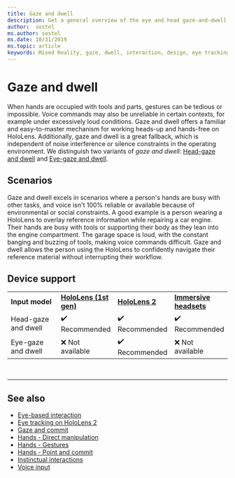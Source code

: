 ```yaml
---
title: Gaze and dwell
description: Get a general overview of the eye and head gaze-and-dwell input model for mixed reality applications.
author:  sostel
ms.author: sostel
ms.date: 10/31/2019
ms.topic: article
keywords: Mixed Reality, gaze, dwell, interaction, design, eye tracking, head tracking, mixed reality headset, windows mixed reality headset, virtual reality headset, HoloLens, MRTK, Mixed Reality Toolkit
---
```


# Gaze and dwell

When hands are occupied with tools and parts, gestures can be tedious or impossible.
Voice commands may also be unreliable in certain contexts, for example under excessively loud conditions.
Gaze and dwell offers a familiar and easy-to-master mechanism for working heads-up and hands-free on HoloLens.
Additionally, gaze and dwell is a great fallback, which is independent of noise interference or silence constraints in the operating environment.
We distinguish two variants of _gaze and dwell_: [Head-gaze and dwell](gaze-and-dwell-head.md) and [Eye-gaze and dwell](gaze-and-dwell-eyes.md).

## Scenarios

Gaze and dwell excels in scenarios where a person's hands are busy with other tasks, and voice isn't 100% reliable or available because of environmental or social constraints.
A good example is a person wearing a HoloLens to overlay reference information while repairing a car engine.
Their hands are busy with tools or supporting their body as they lean into the engine compartment.
The garage space is loud, with the constant banging and buzzing of tools, making voice commands difficult.
Gaze and dwell allows the person using the HoloLens to confidently navigate their reference material without interrupting their workflow.

## Device support

<table>
    <colgroup>
    <col width="25%" />
    <col width="25%" />
    <col width="25%" />
    <col width="25%" />
    </colgroup>
    <tr>
        <td><strong>Input model</strong></td>
        <td><a href="/hololens/hololens1-hardware"><strong>HoloLens (1st gen)</strong></a></td>
        <td><a href="https://docs.microsoft.com/hololens/hololens2-hardware"><strong>HoloLens 2</strong></td>
        <td><a href="/windows/mixed-reality/enthusiast-guide/immersive-headset-hardware-details"><strong>Immersive headsets</strong></a></td>
    </tr>
     <tr>
        <td>Head-gaze and dwell</td>
        <td>✔️ Recommended</td>
        <td>✔️ Recommended</td>
        <td>✔️ Recommended</td>
    </tr>
	 <tr>
        <td>Eye-gaze and dwell</td>
        <td>❌ Not available</td>
        <td>✔️ Recommended</td>
        <td>❌ Not available</td>
    </tr>
</table>


<br>

---

 ## See also

* [Eye-based interaction](eye-gaze-interaction.md)
* [Eye tracking on HoloLens 2](eye-tracking.md)
* [Gaze and commit](gaze-and-commit.md)
* [Hands - Direct manipulation](direct-manipulation.md)
* [Hands - Gestures](gaze-and-commit.md#composite-gestures)
* [Hands - Point and commit](point-and-commit.md)
* [Instinctual interactions](interaction-fundamentals.md)
* [Voice input](voice-input.md)